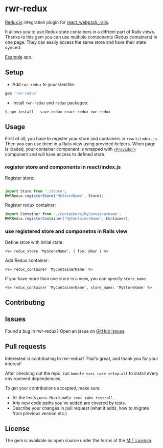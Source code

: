 rwr-redux
====
[Redux.js](http://redux.js.org/) integration plugin for [react_webpack_rails](https://github.com/netguru/react_webpack_rails).

It allows you to use Redux state containers in a diffrent part of Rails views. Thanks to this gem you can use multiple components (Redux containers) in one page. They can easily access the same store and have their state synced.

[Example](https://github.com/netguru/rwr-redux/tree/master/spec/rails4_dummy_app/app/react) app.

## Setup
* Add `rwr-redux` to your Gemfile:

```ruby
gem 'rwr-redux'
```

* Install `rwr-redux` and `redux` packages:

```
$ npm install --save redux react-redux rwr-redux
```

## Usage

First of all, you have to register your store and containers in `react/index.js`. Then you can use them in a Rails view using provided helpers.
When page is loaded, your container component is wrapped with [`<Provider>`](https://github.com/reactjs/react-redux/blob/master/docs/api.md#provider-store) component and will have access to defined store.

### register store and components in react/index.js

Register store:

```js

import Store from './store';
RWRRedux.registerStore('MyStoreName', Store);
```

Register redux container:

```js
import Container from './containers/MyContainerName';
RWRRedux.registerContainer('MyContainerName', Container);
```

### use registered store and componetns in Rails view

Define store with initial state:

```erb
<%= redux_store 'MyStoreName', { foo: @bar } %>
```

Add Redux container:

```erb
<%= redux_container 'MyContainerName' %>
```

If you have more than one store in a view, you can specify `store_name`:

```erb
<%= redux_container 'MyContainerName', store_name: 'MyStoreName' %>
```

## Contributing
## Issues

Found a bug in rwr-redux? Open an issue on [GitHub Issues](https://github.com/netguru/rwr-redux/issues).

## Pull requests

Interested in contributing to rwr-redux? That's great, and thank you for your interest!

After checking out the repo, run `bundle exec rake setup:all` to install every environment dependencies.

To get your contributions accepted, make sure:

* All the tests pass. Run `bundle exec rake test:all`.
* Any new code paths you've added are covered by tests.
* Describe your changes in pull request (what it adds, how to migrate from previous version etc.)

## License

The gem is available as open source under the terms of the [MIT License](http://opensource.org/licenses/MIT).
